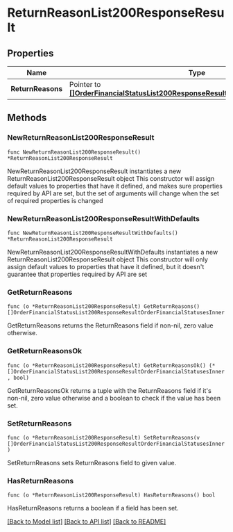 # ReturnReasonList200ResponseResult

## Properties

Name | Type | Description | Notes
------------ | ------------- | ------------- | -------------
**ReturnReasons** | Pointer to [**[]OrderFinancialStatusList200ResponseResultOrderFinancialStatusesInner**](OrderFinancialStatusList200ResponseResultOrderFinancialStatusesInner.md) |  | [optional] 

## Methods

### NewReturnReasonList200ResponseResult

`func NewReturnReasonList200ResponseResult() *ReturnReasonList200ResponseResult`

NewReturnReasonList200ResponseResult instantiates a new ReturnReasonList200ResponseResult object
This constructor will assign default values to properties that have it defined,
and makes sure properties required by API are set, but the set of arguments
will change when the set of required properties is changed

### NewReturnReasonList200ResponseResultWithDefaults

`func NewReturnReasonList200ResponseResultWithDefaults() *ReturnReasonList200ResponseResult`

NewReturnReasonList200ResponseResultWithDefaults instantiates a new ReturnReasonList200ResponseResult object
This constructor will only assign default values to properties that have it defined,
but it doesn't guarantee that properties required by API are set

### GetReturnReasons

`func (o *ReturnReasonList200ResponseResult) GetReturnReasons() []OrderFinancialStatusList200ResponseResultOrderFinancialStatusesInner`

GetReturnReasons returns the ReturnReasons field if non-nil, zero value otherwise.

### GetReturnReasonsOk

`func (o *ReturnReasonList200ResponseResult) GetReturnReasonsOk() (*[]OrderFinancialStatusList200ResponseResultOrderFinancialStatusesInner, bool)`

GetReturnReasonsOk returns a tuple with the ReturnReasons field if it's non-nil, zero value otherwise
and a boolean to check if the value has been set.

### SetReturnReasons

`func (o *ReturnReasonList200ResponseResult) SetReturnReasons(v []OrderFinancialStatusList200ResponseResultOrderFinancialStatusesInner)`

SetReturnReasons sets ReturnReasons field to given value.

### HasReturnReasons

`func (o *ReturnReasonList200ResponseResult) HasReturnReasons() bool`

HasReturnReasons returns a boolean if a field has been set.


[[Back to Model list]](../README.md#documentation-for-models) [[Back to API list]](../README.md#documentation-for-api-endpoints) [[Back to README]](../README.md)



